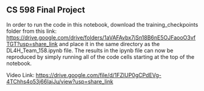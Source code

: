 ## CS 598 Final Project

In order to run the code in this notebook, download the training_checkpoints folder from this link: https://drive.google.com/drive/folders/1aVAFAvbx7jSn18B6nE5OJFaooO3vfTGT?usp=share_link and place it in the same directory as the DL4H_Team_158.ipynb file. The results in the ipynb file can now be reproduced by simply running all of the code cells starting at the top of the notebook.


Video Link: https://drive.google.com/file/d/1FZlUP0gCPdEVg-4TChhs4o53j66IajJu/view?usp=share_link
